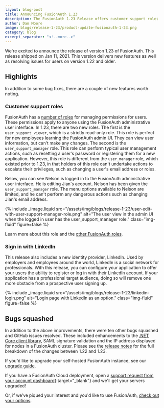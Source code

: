 ```yaml
---
layout: blog-post
title: Announcing FusionAuth 1.23
description: The FusionAuth 1.23 Release offers customer support roles as well as the LinkedIn identity provider
author: Dan Moore
image: blogs/release-1-23/product-update-fusionauth-1-23.png
category: blog
excerpt_separator: "<!--more-->"
---
```


We're excited to announce the release of version 1.23 of FusionAuth. This release shipped on Jan 11, 2021. This version delivers new features as well as resolving issues for users on version 1.22 and older.

<!--more-->

## Highlights

In addition to some bug fixes, there are a couple of new features worth noting.

### Customer support roles

FusionAuth has a [number of roles](/docs/v1/tech/core-concepts/roles/#fusionauth-application-roles) for managing permissions for users. These permissions apply to anyone using the FusionAuth administrative user interface. In 1.23, there are two new roles. The first is the `user_support_viewer`, which is a strictly read-only role. This role is perfect for new employees learning the FusionAuth admin UI. They can view user information, but can't make any changes. The second is the `user_support_manager` role. This role can perform typical user management actions, such as resetting a user's password or registering them for a new application. However, this role is different from the `user_manager` role, which existed prior to 1.23, in that holders of this role can't undertake actions to escalate their privileges, such as changing a user's email address or roles.

Below, you can see Nelson is logged in to the FusionAuth administrative user interface. He is editing Jian's account. Nelson has been given the `user_support_manager` role. The menu options available to Nelson are limited, and he can't perform any dangerous actions such as changing Jian's email address.

{% include _image.liquid src="/assets/img/blogs/release-1-23/user-edit-with-user-support-manager-role.png" alt="The user view in the admin UI when the logged in user has the user_support_manager role." class="img-fluid" figure=false %}

Learn more about this role and the [other FusionAuth roles](/docs/v1/tech/core-concepts/roles/#fusionauth-application-roles).

### Sign in with LinkedIn

This release also includes a new identity provider, LinkedIn. Used by employers and employees around the world, LinkedIn is a social network for professionals. With this release, you can configure your application to offer your users the ability to register or log in with their LinkedIn account. If your application has a professional target audience, doing so will remove one more obstacle from a prospective user signing up.

{% include _image.liquid src="/assets/img/blogs/release-1-23/linkedin-login.png" alt="Login page with LinkedIn as an option." class="img-fluid" figure=false %}

## Bugs squashed

In addition to the above improvements, there were ten other bugs squashed and GitHub issues resolved. These included enhancements to the [.NET Core client library](/docs/v1/tech/client-libraries/netcore/), SAML signature validation and the IP address displayed for nodes in a FusionAuth cluster. Please see the [release notes](/docs/v1/tech/release-notes/#version-1-23-0) for the full breakdown of the changes between 1.22 and 1.23. 

If you'd like to upgrade your self-hosted FusionAuth instance, see our [upgrade guide](/docs/v1/tech/installation-guide/upgrade/). 

If you have a FusionAuth Cloud deployment, open a [support request from your account dashboard](https://account.fusionauth.io/account/support/){:target="_blank"} and we'll get your servers upgraded! 

Or, if we've piqued your interest and you'd like to use FusionAuth, [check out your options](/pricing/).

